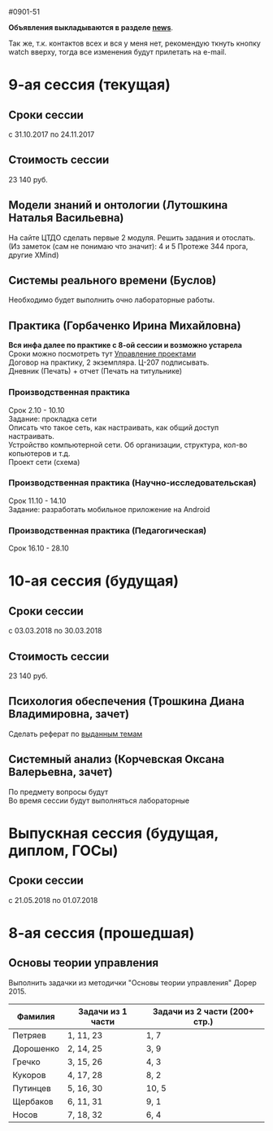 #0901-51

**Объявления выкладываются в разделе [news](./NEWS.md)**.

Так же, т.к. контактов всех и вся у меня нет,
 рекомендую ткнуть кнопку watch вверху, тогда все изменения будут прилетать на e-mail.

# 9-ая сессия (текущая)
## Сроки сессии
с 31.10.2017 по 24.11.2017

## Стоимость сессии
23 140 руб.

## Модели знаний и онтологии (Лутошкина Наталья Васильевна)
На сайте ЦТДО сделать первые 2 модуля. Решить задания и отослать.<br>
(Из заметок (сам не понимаю что значит): 4 и 5 Протеже 344 прога, другие XMind)

## Системы реального времени (Буслов)
Необходимо будет выполнить очно лабораторные работы.

## Практика (Горбаченко Ирина Михайловна)
**Вся инфа далее по практике с 8-ой сессии и возможно устарела**<br>
Сроки можно посмотреть тут [Управление проектами](/%D0%A1%D1%80%D0%BE%D0%BA%D0%B8%20%D0%BF%D1%80%D0%B0%D0%BA%D1%82%D0%B8%D0%BA%D0%B8.jpg)<br>
Договор на практику, 2 экземпляра. Ц-207 подписывать.<br>
Дневник (Печать) + отчет (Печать на титульнике)
### Производственная практика
Срок 2.10 - 10.10<br>
Задание: прокладка сети<br>
Описать что такое сеть, как настраивать, как общий доступ настраивать.<br>
Устройство компьютерной сети. Об организации, структура, кол-во копьютеров и т.д.<br>
Проект сети (схема)
### Производственная практика (Научно-исследовательская)
Срок 11.10 - 14.10<br>
Задание: разработать мобильное приложение на Android
### Производственная практика (Педагогическая)
Срок 16.10 - 28.10

# 10-ая сессия (будущая)
## Сроки сессии
с 03.03.2018 по 30.03.2018
## Стоимость сессии
23 140 руб.
## Психология обеспечения (Трошкина Диана Владимировна, зачет)
Сделать реферат по [выданным темам](/%D0%A2%D0%B5%D0%BC%D1%8B%20%D1%80%D0%B5%D1%84%D0%B5%D1%80%D0%B0%D1%82%D0%BE%D0%B2%20%D0%BF%D0%BE%20%D0%BF%D1%81%D0%B8%D1%85%D0%BE%D0%BB%D0%BE%D0%B3%D0%B8%D0%B8%20%D0%BE%D0%B1%D0%B5%D1%81%D0%BF%D0%B5%D1%87%D0%B5%D0%BD%D0%B8%D1%8F.jpg)
## Системный анализ (Корчевская Оксана Валерьевна, зачет)
По предмету вопросы будут<br>
Во время сессии будут выполняться лабораторные

# Выпускная сессия (будущая, диплом, ГОСы)
## Сроки сессии
с 21.05.2018 по 01.07.2018

# 8-ая сессия (прошедшая)
## Основы теории управления

Выполнить задачки из методички "Основы теории управления" Дорер 2015.

| Фамилия   | Задачи из 1 части | Задачи из 2 части (200+ стр.) |
| --------- | ----------------- | ----------------------------- |
| Петряев   | 1, 11, 23         | 1, 7                          |
| Дорошенко | 2, 14, 25         | 3, 9                          |
| Гречко    | 3, 15, 26         | 4, 3                          |
| Кукоров   | 4, 17, 28         | 8, 2                          |
| Путинцев  | 5, 16, 30         | 10, 5                         |
| Щербаков  | 6, 11, 31         | 9, 1                          |
| Носов     | 7, 18, 32         | 6, 4                          |
